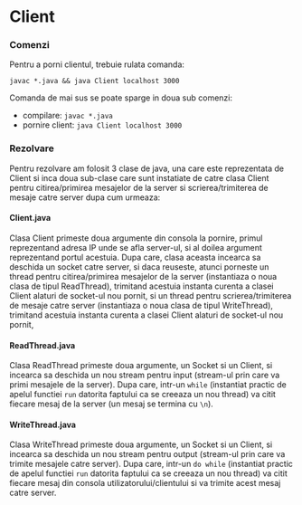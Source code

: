 # Client

### Comenzi

Pentru a porni clientul, trebuie rulata comanda:
```
javac *.java && java Client localhost 3000
```
Comanda de mai sus se poate sparge in doua sub comenzi:
- compilare: `javac *.java`
- pornire client: `java Client localhost 3000`

### Rezolvare

Pentru rezolvare am folosit 3 clase de java, una care este reprezentata de Client si inca doua sub-clase care sunt instatiate de catre clasa Client pentru citirea/primirea mesajelor de la server si scrierea/trimiterea de mesaje catre server dupa cum urmeaza:

#### Client.java

Clasa Client primeste doua argumente din consola la pornire, primul reprezentand adresa IP unde se afla server-ul, si al doilea argument reprezentand portul acestuia.
Dupa care, clasa aceasta incearca sa deschida un socket catre server, si daca reuseste, atunci porneste un thread pentru citirea/primirea mesajelor de la server (instantiaza o noua clasa de tipul ReadThread), trimitand acestuia instanta curenta a clasei Client alaturi de socket-ul nou pornit, si un thread pentru scrierea/trimiterea de mesaje catre server (instantiaza o noua clasa de tipul WriteThread), trimitand acestuia instanta curenta a clasei Client alaturi de socket-ul nou pornit,

#### ReadThread.java

Clasa ReadThread primeste doua argumente, un Socket si un Client, si incearca sa deschida un nou stream pentru input (stream-ul prin care va primi mesajele de la server).
Dupa care, intr-un `while` (instantiat practic de apelul functiei `run` datorita faptului ca se creeaza un nou thread) va citit fiecare mesaj de la server (un mesaj se termina cu `\n`).

#### WriteThread.java

Clasa WriteThread primeste doua argumente, un Socket si un Client, si incearca sa deschida un nou stream pentru output (stream-ul prin care va trimite mesajele catre server).
Dupa care, intr-un `do while` (instantiat practic de apelul functiei `run` datorita faptului ca se creeaza un nou thread) va citit fiecare mesaj din consola utilizatorului/clientului si va trimite acest mesaj catre server.

